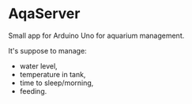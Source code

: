 # AqaServer

Small app for Arduino Uno for aquarium management.

It's suppose to manage:
 - water level,
 - temperature in tank,
 - time to sleep/morning,
 - feeding.


